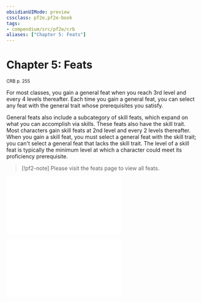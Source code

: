 ```yaml
---
obsidianUIMode: preview
cssclass: pf2e,pf2e-book
tags:
- compendium/src/pf2e/crb
aliases: ["Chapter 5: Feats"]
---
```

# Chapter 5: Feats
<sup>CRB p. 255</sup>

For most classes, you gain a general feat when you reach 3rd level and every 4 levels thereafter. Each time you gain a general feat, you can select any feat with the general trait whose prerequisites you satisfy.

General feats also include a subcategory of skill feats, which expand on what you can accomplish via skills. These feats also have the skill trait. Most characters gain skill feats at 2nd level and every 2 levels thereafter. When you gain a skill feat, you must select a general feat with the skill trait; you can't select a general feat that lacks the skill trait. The level of a skill feat is typically the minimum level at which a character could meet its proficiency prerequisite.

> [!pf2-note]
> Please visit the feats page to view all feats.

![General Feats](/rules/tables/general-feats.md)

![General Skill Feats](/rules/tables/general-skill-feats.md)